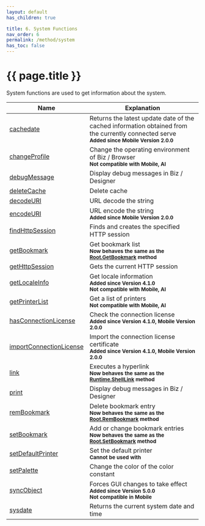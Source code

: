 ```yaml
---
layout: default
has_children: true

title: 6. System Functions
nav_order: 6
permalink: /method/system
has_toc: false
---
```


# {{ page.title }}

System functions are used to get information about the system.

| Name        	| Explanation                                                           	|
|-------------	|-----------------------------------------------------------------------	|
| [cachedate](/method/system/cachedate)             | Returns the latest update date of the cached information obtained from the currently connected serve<br>**<small>Added since Mobile Version 2.0.0</small>**|
| [changeProfile](/method/system/changeProfile)             | Change the operating environment of Biz / Browser<br>**<small>Not compatible with Mobile, AI</small>** |
| [debugMessage](/method/system/debugMessage)             | Display debug messages in Biz / Designer |
| [deleteCache](/method/system/deleteCache)               | Delete cache|
| [decodeURI](/method/system/decodeURI)           | URL decode the string |
| [encodeURI](/method/system/encodeURI)         | URL encode the string<br>**<small>Added since Mobile Version 2.0.0</small>** |
| [findHttpSession](/method/system/findHttpSession) | Finds and creates the specified HTTP session |
| [getBookmark](/method/system/getBookmark)     | Get bookmark list<br>**<small>Now behaves the same as the <a href="/package/standard/root/methods/getbookmark">Root.GetBookmark</a> method</small>** |
| [getHttpSession](/method/system/getHttpSession)       | Gets the current HTTP session |
| [getLocaleInfo](/method/system/getLocaleInfo)           | Get locale information<br>**<small>Added since Version 4.1.0</small>**<br>**<small>Not compatible with Mobile, AI</small>** |
| [getPrinterList](/method/system/getPrinterList)             | Get a list of printers<br>**<small>Not compatible with Mobile, AI</small>** |
| [hasConnectionLicense](/method/system/hasConnectionLicense)             | Check the connection license<br>**<small>Added since Version 4.1.0, Mobile Version 2.0.0</small>** |
| [importConnectionLicense](/method/system/importConnectionLicense)             | Import the connection license certificate<br>**<small>Added since Version 4.1.0, Mobile Version 2.0.0</small>** |
| [link](/method/system/link)             |  Executes a hyperlink<br>**<small>Now behaves the same as the <a href="/package/runtimepackage/runtime/methods/shelllink">Runtime.ShellLink</a> method</small>**|
| [print](/method/system/print)             | Display debug messages in Biz / Designer |
| [remBookmark](/method/system/remBookmark)             | Delete bookmark entry<br>**<small>Now behaves the same as the <a href="/package/standard/root/methods/rembookmark">Root.RemBookmark</a> method</small>** |
| [setBookmark](/method/system/setBookmark)             | Add or change bookmark entries<br>**<small>Now behaves the same as the <a href="/package/standard/root/methods/setbookmark">Root.SetBookmark</a> method</small>** |
| [setDefaultPrinter](/method/system/setDefaultPrinter)             | Set the default printer<br>**<small>Cannot be used with</small>** |
| [setPalette](/method/system/setPalette)             | Change the color of the color constant |
| [syncObject](/method/system/syncObject)             | Forces GUI changes to take effect<br>**<small>Added since Version 5.0.0</small><br><small>Not compatible in Mobile</small>** |
| [sysdate](/method/system/sysdate)             | Returns the current system date and time |